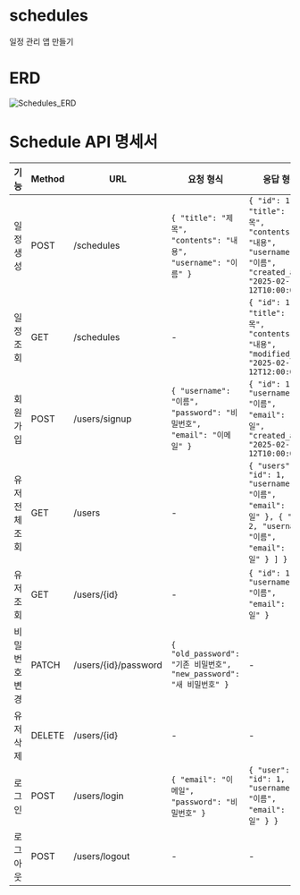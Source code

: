 # schedules
일정 관리 앱 만들기

# ERD
![Schedules_ERD](https://github.com/user-attachments/assets/ed7c8c8b-2bc7-4f3c-aa70-3dff0928fd34)


#  Schedule API 명세서

| 기능         | Method  | URL                   | 요청 형식                                                    | 응답 형식                                                                                                      | 상태코드                           |
|------------|---------|----------------------|------------------------------------------------|------------------------------------------------------------------------------------------------|---------------------------------|
| 일정 생성   | POST    | /schedules          | `{ "title": "제목", "contents": "내용", "username": "이름" }` | `{ "id": 1, "title": "제목", "contents": "내용", "username": "이름", "created_at": "2025-02-12T10:00:00" }` | `201 Created / 400 Bad Request` |
| 일정 조회   | GET     | /schedules          | -                                              | `{ "id": 1, "title": "제목", "contents": "내용", "modified_at": "2025-02-12T12:00:00" }`                      | `200 OK / 400 Bad Request`       |
| 회원가입   | POST    | /users/signup       | `{ "username": "이름", "password": "비밀번호", "email": "이메일" }` | `{ "id": 1, "username": "이름", "email": "이메일", "created_at": "2025-02-12T10:00:00" }`                      | `201 Created / 400 Bad Request` |
| 유저 전체 조회 | GET     | /users               | -                                              | `{ "users": [ { "id": 1, "username": "이름", "email": "이메일" }, { "id": 2, "username": "이름", "email": "이메일" } ] }` | `200 OK`                         |
| 유저 조회   | GET     | /users/{id}         | -                                              | `{ "id": 1, "username": "이름", "email": "이메일" }`                                                          | `200 OK / 404 Not Found`         |
| 비밀번호 변경 | PATCH   | /users/{id}/password | `{ "old_password": "기존 비밀번호", "new_password": "새 비밀번호" }` | -                                                                                                              | `200 OK / 400 Bad Request`       |
| 유저 삭제   | DELETE  | /users/{id}         | -                                              | -                                                                                                              | `204 No Content / 404 Not Found` |
| 로그인     | POST    | /users/login        | `{ "email": "이메일", "password": "비밀번호" }` | `{ "user": { "id": 1, "username": "이름", "email": "이메일" } }`                                               | `200 OK / 401 Unauthorized`     |
| 로그아웃   | POST    | /users/logout       | -                                              | -                                                                                                              | `200 OK`                         |
